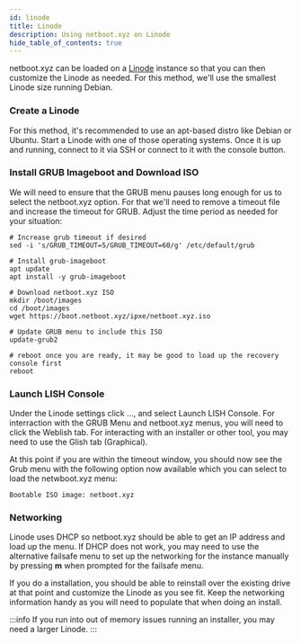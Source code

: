 ```yaml
---
id: linode
title: Linode
description: Using netboot.xyz on Linode
hide_table_of_contents: true
---
```


netboot.xyz can be loaded on a [Linode](https://linode.com) instance so that you can then customize the Linode as needed. For this method, we'll use the smallest Linode size running Debian.

### Create a Linode

For this method, it's recommended to use an apt-based distro like Debian or Ubuntu. Start a Linode with one of those operating systems. Once it is up and running, connect to it via SSH or connect to it with the console button.

### Install GRUB Imageboot and Download ISO

We will need to ensure that the GRUB menu pauses long enough for us to select the netboot.xyz option. For that we'll need to remove a timeout file and increase the timeout for GRUB. Adjust the time period as needed for your
situation:

```shell
# Increase grub timeout if desired
sed -i 's/GRUB_TIMEOUT=5/GRUB_TIMEOUT=60/g' /etc/default/grub

# Install grub-imageboot
apt update
apt install -y grub-imageboot

# Download netboot.xyz ISO
mkdir /boot/images
cd /boot/images
wget https://boot.netboot.xyz/ipxe/netboot.xyz.iso

# Update GRUB menu to include this ISO
update-grub2

# reboot once you are ready, it may be good to load up the recovery console first
reboot
```

### Launch LISH Console

Under the Linode settings click ..., and select Launch LISH Console. For interraction with the GRUB Menu and netboot.xyz menus, you will need to click the Weblish tab. For interacting with an installer or other tool, you may need to use the Glish tab (Graphical).

At this point if you are within the timeout window, you should now see the Grub menu with the following option now available which you can select to load the netwboot.xyz menu:

```
Bootable ISO image: netboot.xyz
```

### Networking

Linode uses DHCP so netboot.xyz should be able to get an IP address and load up the menu. If DHCP does not work, you may need to use the alternative failsafe menu to set up the networking for the instance manually by pressing **m** when prompted for the failsafe menu.

If you do a installation, you should be able to reinstall over the existing drive at that point and customize the Linode as you see fit. Keep the networking information handy as you will need to populate that when doing an install. 

:::info
If you run into out of memory issues running an installer, you may need a larger Linode.
:::